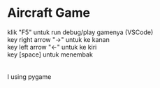 # Aircraft Game

klik "F5" untuk run debug/play gamenya (VSCode)<br>
key right arrow "→" untuk ke kanan<br>
key left arrow  "←" untuk ke kiri<br>
key [space] untuk menembak<br>
<br><br>
I using pygame
